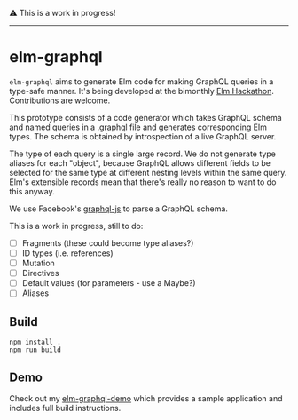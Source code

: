 ⚠ This is a work in progress!

---

# elm-graphql

`elm-graphql` aims to generate Elm code for making GraphQL queries in a type-safe manner.
It's being developed at the bimonthly [Elm Hackathon](http://www.meetup.com/Elm-user-group-SF/).
Contributions are welcome.

This prototype consists of a code generator which takes GraphQL schema and named queries in a
.graphql file and generates corresponding Elm types. The schema is obtained by introspection
of a live GraphQL server.

The type of each query is a single large record. We do not generate type aliases for each "object",
because GraphQL allows different fields to be selected for the same type at different nesting
levels within the same query. Elm's extensible records mean that there's really no reason to want
to do this anyway.

We use Facebook's [graphql-js](https://github.com/graphql/graphql-js) to parse a GraphQL
schema.

This is a work in progress, still to do:

- [ ] Fragments (these could become type aliases?)
- [ ] ID types (i.e. references)
- [ ] Mutation
- [ ] Directives
- [ ] Default values (for parameters - use a Maybe?)
- [ ] Aliases

## Build

    npm install .
    npm run build
    
## Demo

Check out my [elm-graphql-demo](https://github.com/jahewson/elm-graphql-demo) which provides a sample application and includes full build instructions.
